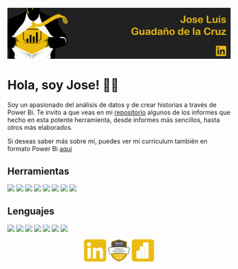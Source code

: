 <a href="https://www.linkedin.com/in/guadano/" title="Jose Guadaño"><img src="https://github.com/guadano/guadano/blob/main/Imagenes/portada.png"></a>

<h1> Hola, soy Jose! 🙋‍♂️ </h1>

Soy un apasionado del análisis de datos y de crear historias a través de Power Bi. Te invito a que veas en mi [repositorio](https://github.com/guadano?tab=repositories) algunos de los informes que hecho en esta potente herramienta, desde informes más sencillos, hasta otros más elaborados.

Si deseas saber más sobre mí, puedes ver mi curriculum también en formato Power Bi [aqui](https://app.powerbi.com/view?r=eyJrIjoiYjk1YjYyNDAtMDZiMy00YjU0LWEwNzAtNzZiYmRmZTYyNjJjIiwidCI6ImJlYTQyMGRlLTJkNjYtNDZmYy05OTVkLTUxYzYwN2MwOGQxZSIsImMiOjl9)

<h2>Herramientas</h2>

![](https://img.shields.io/badge/OS-Windows-informational?style=plastic&logo=WINDOWS&logoColor=white&color=yellow) ![](https://img.shields.io/badge/Tool-PowerBI-informational?style=plastic&logo=power-bi&logoColor=white&color=yellow) ![](https://img.shields.io/badge/Tool-PowerQuery-informational?style=plastic&logo=power-bi&logoColor=white&color=yellow) ![](https://img.shields.io/badge/Tool-OracleDeveloper-blueviolet?style=plastic&logo=oracle&logoColor=white&color=yellow) ![](https://img.shields.io/badge/Tool-VisualStudioCode-informational?style=plastic&logo=visualstudiocode&logoColor=white&color=yellow) ![](https://img.shields.io/badge/Tool-MSExcel-informational?style=plastic&logo=WINDOWS&logoColor=white&color=yellow) ![](https://img.shields.io/badge/Tool-PowerPoint-informational?style=plastic&logo=WINDOWS&logoColor=white&color=yellow) ![](https://img.shields.io/badge/Tool-StreamLit-informational?style=plastic&logo=streamlit&logoColor=white&color=yellow)

<h2>Lenguajes</h2>

![](https://img.shields.io/badge/Language-DAX-informational?style=plastic&logo=power-bi&logoColor=white&color=yellow) ![](https://img.shields.io/badge/Language-MySQL-blueviolet?style=plastic&logo=mysql&logoColor=white&color=yellow) ![](https://img.shields.io/badge/Language-Python-informational?style=plastic&logo=PYTHON&logoColor=white&color=yellow) ![](https://img.shields.io/badge/Language-Pandas-informational?style=plastic&logo=pandas&logoColor=white&color=yellow) ![](https://img.shields.io/badge/Language-NumPy-informational?style=plastic&logo=numpy&logoColor=white&color=yellow) ![](https://img.shields.io/badge/Language-PlotLy-informational?style=plastic&logo=plotly&logoColor=white&color=yellow) ![](https://img.shields.io/badge/Language-XML-informational?style=plastic&logo=WINDOWS&logoColor=white&color=yellow)

<p align="center">
<a href="https://www.linkedin.com/in/guadano/" title="LinkedIn"> <img src="https://github.com/guadano/guadano/blob/main/Imagenes/LinkedIn_icon.png" alt="LinkedIn" width="50" height="50" border="0"></a>   <a href="https://learn.microsoft.com/es-es/users/joseguadao-6763/credentials/f85756ceab1b03ca?ref=https%3A%2F%2Flinktr.ee%2F" title="PL-300"> <img src="https://github.com/guadano/guadano/blob/main/Imagenes/pl300_icon.png" alt="PL-300" width="50" height="50" border="0"></a>   <a href="https://app.powerbi.com/view?r=eyJrIjoiYjk1YjYyNDAtMDZiMy00YjU0LWEwNzAtNzZiYmRmZTYyNjJjIiwidCI6ImJlYTQyMGRlLTJkNjYtNDZmYy05OTVkLTUxYzYwN2MwOGQxZSIsImMiOjl9" title="PowerBi"> <img src="https://github.com/guadano/guadano/blob/main/Imagenes/pbi_icon.png" alt="PowerBi" width="50" height="50" border="0"></a></p>
